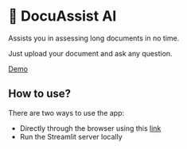 # 📝 DocuAssist AI

Assists you in assessing long documents in no time.

Just upload your document and ask any question.

[Demo](https://www.youtube.com/watch?v=_6xluxeEoPY) 

## How to use?
There are two ways to use the app:
* Directly through the browser using this [link](https://docuassistai.streamlit.app/)
* Run the Streamlit server locally
